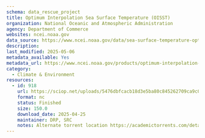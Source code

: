```yaml
---
schema: data_rescue_project 
title: Optimum Interpolation Sea Surface Temperature (OISST)
organization: National Oceanic and Atmospheric Administration
agency: Department of Commerce
websites: ncei.noaa.gov
data_source: https://www.ncei.noaa.gov/data/sea-surface-temperature-optimum-interpolation/
description: 
last_modified: 2025-05-06
metadata_available: Yes
metadata_url: https://www.ncei.noaa.gov/products/optimum-interpolation-sst
category:
  - Climate & Environment 
resources:
  - id: 918
    url: https://sciop.net/uploads/5476dbfcacb18d3e5ba80c845262709ca9c06f0d
    format: nc
    status: Finished
    size: 150.0
    download_date: 2025-04-25
    maintainer: DRP, SRC
    notes: Alternate torrent location https://academictorrents.com/details/5476dbfcacb18d3e5ba80c845262709ca9c06f0d
---
```

